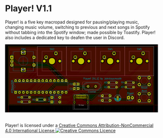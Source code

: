 # Player! V1.1

Player! is a five key macropad designed for pausing/playing music, changing music volume, switching to previous and next songs in Spotify without tabbing into the Spotify window; made possible by Toastify. Player! also includes a dedicated key to deafen the user in Discord.

![](./Docs/Images/Player_V1.1.png)

<br />Player! is licensed under a <a rel="license" href="http://creativecommons.org/licenses/by-nc/4.0/">Creative Commons Attribution-NonCommercial 4.0 International License </a><a rel="license" href="http://creativecommons.org/licenses/by-nc/4.0/"><img alt="Creative Commons Licence" style="border-width:0" src="https://i.creativecommons.org/l/by-nc/4.0/88x31.png" /></a>
